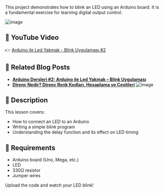 This project demonstrates how to blink an LED using an Arduino board. It is a fundamental exercise for learning digital output control.

![image](https://github.com/user-attachments/assets/3bb06dcc-de02-4811-9819-9e429e05e088)

## 🎥 YouTube Video
👉 [Arduino ile Led Yakmak - Blink Uygulaması #2](https://www.youtube.com/watch?v=iIlXHo9wG3Q)

## 📖 Related Blog Posts
- **[Arduino Dersleri #2: Arduino ile Led Yakmak – Blink Uygulaması](https://maker.robotistan.com/arduino-ders-1-led-yakip-sondurme-blink/?utm_source=youtube&utm_medium=kart)**
- **[Direnç Nedir? Direnç Renk Kodları, Hesaplama ve Çeşitleri](https://maker.robotistan.com/direnc/?utm_source=youtube&utm_medium=kart)**
![image](https://github.com/user-attachments/assets/3b015818-fb68-4eea-993a-eebb28b6493d)

## 📝 Description
This lesson covers:
- How to connect an LED to an Arduino
- Writing a simple blink program
- Understanding the delay function and its effect on LED timing

## 🔧 Requirements
- Arduino board (Uno, Mega, etc.)
- LED
- 330Ω resistor
- Jumper wires

Upload the code and watch your LED blink!
